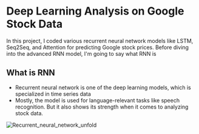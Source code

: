 # Deep Learning Analysis on Google Stock Data 

 In this project, I coded various recurrent neural network models like LSTM, Seq2Seq, and Attention for predicting Google stock prices. 
 Before diving into the advanced RNN model, I'm going to say what RNN is 

 
## What is RNN 

* Recurrent neural network is one of the deep learning models, which is specialized in time series data
* Mostly, the model is used for language-relevant tasks like speech recognition. But it also shows its strength when it comes to analyzing stock data.

![Recurrent_neural_network_unfold](https://github.com/minhokg/RNN_Google_Stock/assets/90128043/ef5f0577-d5f1-470f-b988-d9679af27edc)
